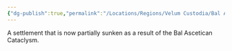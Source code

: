 ```yaml
---
{"dg-publish":true,"permalink":"/Locations/Regions/Velum Custodia/Bal Ascetica/Settlements/Locations/Pleasance Cathedral/"}
---
```


A settlement that is now partially sunken as a result of the Bal Ascetican Cataclysm.

